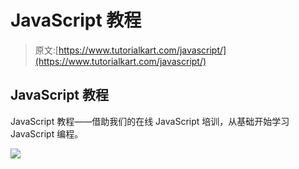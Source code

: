 # JavaScript 教程

> 原文:[https://www.tutorialkart.com/javascript/](https://www.tutorialkart.com/javascript/)

## JavaScript 教程

JavaScript 教程——借助我们的在线 JavaScript 培训，从基础开始学习 JavaScript 编程。

[![](../Images/925da31b32d6bc3827932f6c8afb11bb.png)](https://www.tutorialkart.com/)